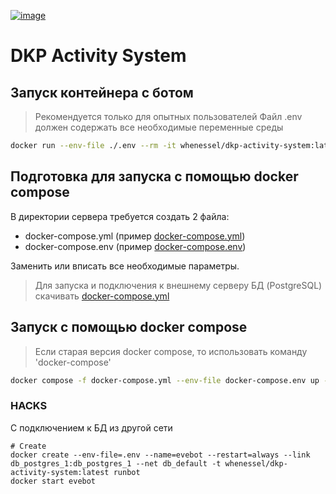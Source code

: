 [![image](https://img.shields.io/github/v/release/whenessel/dkp-activity-system?logo=GitHub)](https://github.com/whenessel/dkp-activity-system/releases)

# DKP Activity System

## Запуск контейнера с ботом
> Рекомендуется только для опытных пользователей
> Файл .env должен содержать все необходимые переменные среды
```Bash
docker run --env-file ./.env --rm -it whenessel/dkp-activity-system:latest runbot
```


## Подготовка для запуска с помощью **docker compose**

В директории сервера требуется создать 2 файла:
- docker-compose.yml (пример [docker-compose.yml](resources/docker-compose.yml.template))
- docker-compose.env (пример [docker-compose.env](resources/docker-compose.env.template))

Заменить или вписать все необходимые параметры.

> Для запуска и подключения к внешнему серверу БД (PostgreSQL) 
> скачивать [docker-compose.yml](resources/docker-compose-ext-db.yml.template)


## Запуск с помощью **docker compose**
> Если старая версия docker compose, то использовать команду 'docker-compose'

```Bash
docker compose -f docker-compose.yml --env-file docker-compose.env up -d 

```


### HACKS

С подключением к БД из другой сети

```shell
# Create
docker create --env-file=.env --name=evebot --restart=always --link db_postgres_1:db_postgres_1 --net db_default -t whenessel/dkp-activity-system:latest runbot
docker start evebot


```
